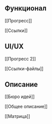 ## Функционал

[[Прогресс]]

[[Ссылки]]

## UI/UX

[[Прогресс 2]]

[[Ссылки-файлы]]

## Описание

[[Бюро идей]]

[[Общее описание]]

[[Матрица]]